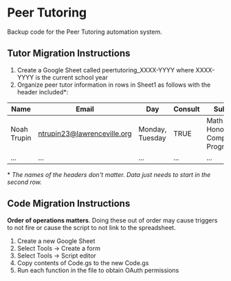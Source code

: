 # Peer Tutoring

Backup code for the Peer Tutoring automation system.

## Tutor Migration Instructions

1. Create a Google Sheet called peertutoring_XXXX-YYYY where XXXX-YYYY is the current school year
2. Organize peer tutor information in rows in Sheet1 as follows with the header included*:
 
| Name | Email | Day | Consult | Subjects |
| ---- | ----- | --- | ------- | -------- |
| Noah Trupin | ntrupin23@lawrenceville.org | Monday, Tuesday | TRUE | Math I-III, Honors Computer Programming |
| ... | ... | ... | ... | ... |

\* *The names of the headers don't matter. Data just needs to start in the second row.*

## Code Migration Instructions

**Order of operations matters**. Doing these out of order may cause triggers to not fire or cause the script to not link to the spreadsheet.

1. Create a new Google Sheet
2. Select Tools -> Create a form
4. Select Tools -> Script editor
5. Copy contents of Code.gs to the new Code.gs
6. Run each function in the file to obtain OAuth permissions 
